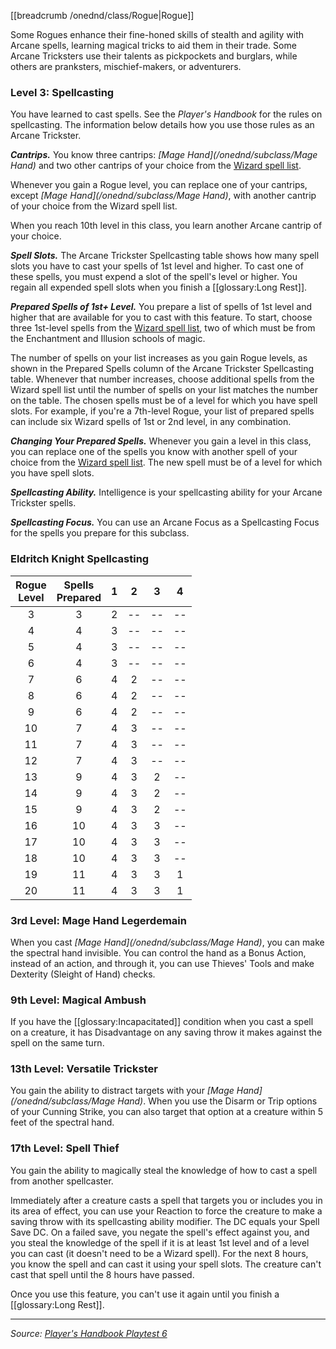 [[breadcrumb /onednd/class/Rogue|Rogue]]

Some Rogues enhance their fine-honed skills of stealth and agility with Arcane spells, learning magical tricks to aid them in their trade. Some Arcane Tricksters use their talents as pickpockets and burglars, while others are pranksters, mischief-makers, or adventurers.

### Level 3: Spellcasting

You have learned to cast spells. See the _Player's Handbook_ for the rules on spellcasting. The information below details how you use those rules as an Arcane Trickster.

***Cantrips.*** You know three cantrips: _[Mage Hand](/onednd/subclass/Mage Hand)_ and two other cantrips of your choice from the [Wizard spell list](/onednd/spell_list/wizard).

Whenever you gain a Rogue level, you can replace one of your cantrips, except _[Mage Hand](/onednd/subclass/Mage Hand)_, with another cantrip of your choice from the Wizard spell list.

When you reach 10th level in this class, you learn another Arcane cantrip of your choice.

***Spell Slots.*** The Arcane Trickster Spellcasting table shows how many spell slots you have to cast your spells of 1st level and higher. To cast one of these spells, you must expend a slot of the spell's level or higher. You regain all expended spell slots when you finish a [[glossary:Long Rest]].

***Prepared Spells of 1st+ Level.*** You prepare a list of spells of 1st level and higher that are available for you to cast with this feature. To start, choose three 1st-level spells from the [Wizard spell list](/onednd/spell_list/wizard), two of which must be from the Enchantment and Illusion schools of magic.

The number of spells on your list increases as you gain Rogue levels, as shown in the Prepared Spells column of the Arcane Trickster Spellcasting table. Whenever that number increases, choose additional spells from the Wizard spell list until the number of spells on your list matches the number on the table. The chosen spells must be of a level for which you have spell slots. For example, if you're a 7th-level Rogue, your list of prepared spells can include six Wizard spells of 1st or 2nd level, in any combination.

***Changing Your Prepared Spells.*** Whenever you gain a level in this class, you can replace one of the spells you know with another spell of your choice from the [Wizard spell list](/onednd/spell_list/wizard). The new spell must be of a level for which you have spell slots.

***Spellcasting Ability.*** Intelligence is your spellcasting ability for your Arcane Trickster spells.

***Spellcasting Focus.*** You can use an Arcane Focus as a Spellcasting Focus for the spells you prepare for this subclass.

### Eldritch Knight Spellcasting

| Rogue<br>Level | Spells<br>Prepared | 1 | 2  | 3  | 4  |
|:--------------:|:------------------:|:-:|:--:|:--:|:--:|
|       3        |         3          | 2 | -- | -- | -- |
|       4        |         4          | 3 | -- | -- | -- |
|       5        |         4          | 3 | -- | -- | -- |
|       6        |         4          | 3 | -- | -- | -- |
|       7        |         6          | 4 | 2  | -- | -- |
|       8        |         6          | 4 | 2  | -- | -- |
|       9        |         6          | 4 | 2  | -- | -- |
|       10       |         7          | 4 | 3  | -- | -- |
|       11       |         7          | 4 | 3  | -- | -- |
|       12       |         7          | 4 | 3  | -- | -- |
|       13       |         9          | 4 | 3  | 2  | -- |
|       14       |         9          | 4 | 3  | 2  | -- |
|       15       |         9          | 4 | 3  | 2  | -- |
|       16       |         10         | 4 | 3  | 3  | -- |
|       17       |         10         | 4 | 3  | 3  | -- |
|       18       |         10         | 4 | 3  | 3  | -- |
|       19       |         11         | 4 | 3  | 3  | 1  |
|       20       |         11         | 4 | 3  | 3  | 1  |

### 3rd Level: Mage Hand Legerdemain

When you cast _[Mage Hand](/onednd/subclass/Mage Hand)_, you can make the spectral hand invisible. You can control the hand as a Bonus Action, instead of an action, and through it, you can use Thieves' Tools and make Dexterity (Sleight of Hand) checks.

### 9th Level: Magical Ambush

If you have the [[glossary:Incapacitated]] condition when you cast a spell on a creature, it has Disadvantage on any saving throw it makes against the spell on the same turn.

### 13th Level: Versatile Trickster

You gain the ability to distract targets with your _[Mage Hand](/onednd/subclass/Mage Hand)_. When you use the Disarm or Trip options of your Cunning Strike, you can also target that option at a creature within 5 feet of the spectral hand.

### 17th Level: Spell Thief

You gain the ability to magically steal the knowledge of how to cast a spell from another spellcaster.

Immediately after a creature casts a spell that targets you or includes you in its area of effect, you can use your Reaction to force the creature to make a saving throw with its spellcasting ability modifier. The DC equals your Spell Save DC. On a failed save, you negate the spell's effect against you, and you steal the knowledge of the spell if it is at least 1st level and of a level you can cast (it doesn't need to be a Wizard spell). For the next 8 hours, you know the spell and can cast it using your spell slots. The creature can't cast that spell until the 8 hours have passed.

Once you use this feature, you can't use it again until you finish a [[glossary:Long Rest]].

----

_Source: [Player's Handbook Playtest 6](https://www.dndbeyond.com/sources/ua/ph-playtest-6)_
